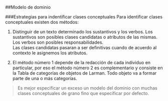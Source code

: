 ##Modelo de dominio

###Estrategias para indentificar clases conceptuales
Para identificar clases conceptuales existen dos métodos:

1. Distinguir de un texto determinado los sustantivos y los verbos. Los sustantivos son posibles clases candidatas o atributos de las mismas. Los verbos son posibles responsabilidades.  
Las clases candidatas pasaran a ser definitivas cuando de acuerdo al contexto le asignemos los atributos.

2. El método número 1 depende de la redacción de cada individuo en particular, por eso el método número 2 es complementario y consiste en la Tabla de categorías de objetos de Larman. Todo objeto va a formar parte de una o más categorías.

>Es mejor especificar un exceso un modelo del dominio con muchas clases conceptuales de grano fino que especificar por defecto.